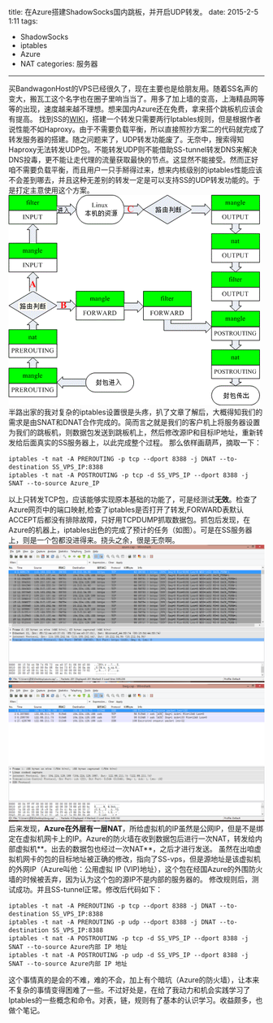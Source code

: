 title: 在Azure搭建ShadowSocks国内跳板，并开启UDP转发。
date: 2015-2-5 1:11
tags:
- ShadowSocks
- iptables
- Azure
- NAT
categories: 服务器

---
买BandwagonHost的VPS已经很久了，现在主要也是给朋友用。随着SS名声的变大，搬瓦工这个名字也在圈子里响当当了。用多了加上墙的变高，上海精品网等等的出现，速度越来越不理想。想来国内Azure还在免费，拿来搭个跳板机应该会有提高。
找到SS的[WIKI][1]，搭建一个转发只需要两行Iptables规则，但是根据作者说性能不如Haproxy。由于不需要负载平衡，所以直接照抄方案二的代码就完成了转发服务器的搭建。随之问题来了，UDP转发功能废了。无奈中，搜索得知Haproxy无法转发UDP包。不能转发UDP则不能借助SS-tunnel转发DNS来解决DNS投毒，更不能让走代理的流量获取最快的节点。这显然不能接受。然而正好咱不需要负载平衡，而且用户一只手掰得过来，想来内核级别的iptables性能应该不会差到哪去，并且这种无差别的转发一定是可以支持SS的UDP转发功能的。于是打定主意使用这个方案。
![iptables工作流程][2]
半路出家的我对复杂的iptables设置很是头疼，扒了文章了解后，大概得知我们的需求是由SNAT和DNAT合作完成的。简而言之就是我们的客户机上将服务器设置为我们的跳板机，则数据包发送到跳板机上，然后修改源IP和目标IP地址，重新转发给后面真实的SS服务器上，以此完成整个过程。
那么依样画葫芦，摘取一下：

    iptables -t nat -A PREROUTING -p tcp --dport 8388 -j DNAT --to-destination SS_VPS_IP:8388
    iptables -t nat -A POSTROUTING -p tcp -d SS_VPS_IP --dport 8388 -j SNAT --to-source Azure_IP
以上只转发TCP包，应该能够实现原本基础的功能了，可是经测试**无效**。检查了Azure网页中的端口映射,检查了iptables是否打开了转发,FORWARD表默认ACCEPT后都没有排除故障，只好用TCPDUMP抓取数据包。抓包后发现，在Azure的机器上，iptables出色的完成了预计的任务（如图）。可是在SS服务器上，则是一个包都没进得来。挠头之余，很是无奈啊。
![Azure服务器抓包][3]
![BWG上的抓包][4]
后来发现，**Azure在外层有一层NAT**，所给虚拟机的IP虽然是公网IP，但是不是绑定在虚拟机网卡上的IP。Azure的防火墙在收到数据包后进行一次NAT，转发给内部虚拟机**。出去的数据包也经过一次NAT**，之后才进行发送。
虽然在出咱虚拟机网卡的包的目标地址被正确的修改，指向了SS-vps，但是源地址是该虚拟机的外网IP（Azure叫他：公用虚拟 IP (VIP)地址），这个包在经国Azure的外围防火墙的时候被丢弃，因为认为这个包的源IP不是内部的服务器的。
修改规则后，测试成功。并且SS-tunnel正常。修改后代码如下：

    iptables -t nat -A PREROUTING -p tcp --dport 8388 -j DNAT --to-destination SS_VPS_IP:8388
    iptables -t nat -A PREROUTING -p udp --dport 8388 -j DNAT --to-destination SS_VPS_IP:8388
    iptables -t nat -A POSTROUTING -p tcp -d SS_VPS_IP --dport 8388 -j SNAT --to-source Azure内部 IP 地址
    iptables -t nat -A POSTROUTING -p udp -d SS_VPS_IP --dport 8388 -j SNAT --to-source Azure内部 IP 地址

这个事情真的是会的不难，难的不会，加上有个暗坑（Azure的防火墙），让本来不复杂的事情变得困难了一些。不过好处是，在给了我动力和机会实践学习了Iptables的一些概念和命令。对表，链，规则有了基本的认识学习。收益颇多，也做个笔记。


  [1]: https://github.com/shadowsocks/shadowsocks/wiki/Setup-a-Shadowsocks-relay
  [2]: /images/3/iptables.gif
  [3]: /images/3/Azure.png
  [4]: /images/3/BWG.png
